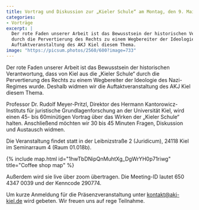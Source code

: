 ```yaml
---
title: Vortrag und Diskussion zur „Kieler Schule“ am Montag, den 9. Mai 2022 um 18 Uhr
categories:
- Vorträge
excerpt: |
  Der rote Faden unserer Arbeit ist das Bewusstsein der historischen Verantwortung, dass von Kiel aus die „Kieler Schule“ 
  durch die Pervertierung des Rechts zu einem Wegbereiter der Ideologie des Nazi-Regimes wurde. Deshalb widmen wir die 
  Auftaktveranstaltung des AKJ Kiel diesem Thema.
image: "https://picsum.photos/2560/600?image=733"
---
```


Der rote Faden unserer Arbeit ist das Bewusstsein der historischen Verantwortung, dass von Kiel aus die „Kieler Schule“ 
durch die Pervertierung des Rechts zu einem Wegbereiter der Ideologie des Nazi-Regimes wurde. Deshalb widmen wir die 
Auftaktveranstaltung des AKJ Kiel diesem Thema. 

<!-- more -->

Professor Dr. Rudolf Meyer-Pritzl, Direktor des Hermann 
Kantorowicz-Instituts für juristische Grundlagenforschung an der Universität Kiel, wird einen 45- bis 60minütigen 
Vortrag über das Wirken der „Kieler Schule“ halten. Anschließend möchten wir 30 bis 45 Minuten Fragen, Diskussion und 
Austausch widmen.

Die Veranstaltung findet statt in der Leibnizstraße 2 (Juridicum), 24118 Kiel im Seminarraum 4 (Raum 01.018b). 

{% include map.html id="1hwTbDNipQnMuhtXg_DgWrYH0p71riwg" title="Coffee shop map" %}

Außerdem wird sie live über zoom übertragen. Die Meeting-ID lautet 650 4347 0039 und der Kenncode 290774.

Um kurze Anmeldung für die Präsenzveranstaltung unter [kontakt@akj-kiel.de](mailto:kontakt@akj-kiel.de) wird gebeten. 
Wir freuen uns auf rege Teilnahme.
